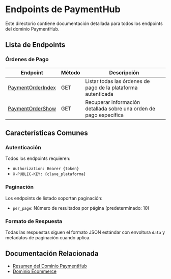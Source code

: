 # Endpoints de PaymentHub

Este directorio contiene documentación detallada para todos los endpoints del dominio PaymentHub.

## Lista de Endpoints

### Órdenes de Pago

| Endpoint | Método | Descripción |
| -------- | ------ | ----------- |
| [PaymentOrderIndex](./PaymentOrderIndex.md) | GET | Listar todas las órdenes de pago de la plataforma autenticada |
| [PaymentOrderShow](./PaymentOrderShow.md) | GET | Recuperar información detallada sobre una orden de pago específica |

## Características Comunes

### Autenticación

Todos los endpoints requieren:
- `Authorization: Bearer {token}`
- `X-PUBLIC-KEY: {clave_plataforma}`

### Paginación

Los endpoints de listado soportan paginación:
- `per_page`: Número de resultados por página (predeterminado: 10)

### Formato de Respuesta

Todas las respuestas siguen el formato JSON estándar con envoltura `data` y metadatos de paginación cuando aplica.

## Documentación Relacionada

- [Resumen del Dominio PaymentHub](../README.md)
- [Dominio Ecommerce](../../Ecommerce/README.md)
